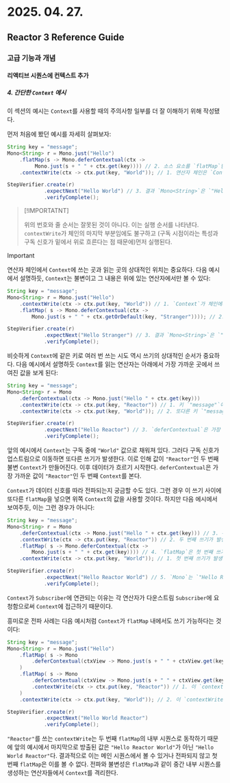 # 2025. 04. 27.

## Reactor 3 Reference Guide

### 고급 기능과 개념

#### 리액티브 시퀀스에 컨텍스트 추가

##### 4. 간단한 `Context` 예시

이 섹션의 예시는 `Context`를 사용할 때의 주의사항 일부를 더 잘 이해하기 위해 작성됐다.

먼저 처음에 봤던 예시를 자세히 살펴보자:

```java
String key = "message";
Mono<String> r = Mono.just("Hello")
    .flatMap(s -> Mono.deferContextual(ctx ->
         Mono.just(s + " " + ctx.get(key)))) // 2. 소스 요소를 `flatMap`한다. `Mono.deferContextual()`로 `ContextView`를 구체화해 `"message"`와 연관된 데이터를 직접 추출한 다음 원본 단어에 이어붙인다.
    .contextWrite(ctx -> ctx.put(key, "World")); // 1. 연산자 체인은 `Context`에 `"message"`를 키로 `"Wordld"`를 집어넣는 `contextWrite(Function)`에 대한 호출로 끝난다.

StepVerifier.create(r)
            .expectNext("Hello World") // 3. 결과 `Mono<String>`은 `"Hello World"`를 방출한다.
            .verifyComplete();
```

> [!IMPORTATNT]
> 
> 위의 번호와 줄 순서는 잘못된 것이 아니다. 이는 실행 순서를 나타낸다. `contextWrite`가 체인의 마지막 부분임에도 불구하고 (구독 시점이라는 특성과 구독 신호가 밑에서 위로 흐른다는 점 때문에)먼저 실행된다.

> [!IMPORTANT]
>
> 연산자 체인에서 `Context`에 쓰는 곳과 읽는 곳의 상대적인 위치는 중요하다. 다음 예시에서 설명하듯, `Context`는 불변이고 그 내용은 위에 있는 연산자에서만 볼 수 있다:

```java
String key = "message";
Mono<String> r = Mono.just("Hello")
    .contextWrite(ctx -> ctx.put(key, "World")) // 1. `Context`가 체인에서 너무 높은 곳에 쓰였다.
    .flatMap( s -> Mono.deferContextual(ctx ->
        Mono.just(s + " " + ctx.getOrDefault(key, "Stranger")))); // 2. 결과적으로 `flatMap`에서는 연관된 키가 없으므로 기본 키가 대신 쓰인다.

StepVerifier.create(r)
            .expectNext("Hello Stranger") // 3. 결과 `Mono<String>`은 `"Hello Stranger"`를 방출한다.
            .verifyComplete();
```

비슷하게 `Context`에 같은 키로 여러 번 쓰는 시도 역시 쓰기의 상대적인 순서가 중요하다. 다음 예시에서 설명하듯 `Context`를 읽는 연산자는 아래에서 가장 가까운 곳에서 쓰여진 값을 보게 된다:

```java
String key = "message";
Mono<String> r = Mono
    .deferContextual(ctx -> Mono.just("Hello " + ctx.get(key)))
    .contextWrite(ctx -> ctx.put(key, "Reactor")) // 1. 키 `"message"`에 대한 쓰기 시도
    .contextWrite(ctx -> ctx.put(key, "World")); // 2. 또다른 키 `"message"`에 대한 쓰기 시도

StepVerifier.create(r)
            .expectNext("Hello Reactor") // 3. `deferContextual`은 가장 가까운 곳에서 설정된 값 `"Reactor"`만 본다.
            .verifyComplete();
```

앞의 예시에서 `Context`는 구독 중에 `"World"` 값으로 채워져 있다. 그러다 구독 신호가 업스트림으로 이동하면 또다른 쓰기가 발생한다. 이로 인해 값이 `"Reactor"`인 두 번째 불변 `Context`가 만들어진다. 이후 데이터가 흐르기 시작한다. `deferContextual`은 가장 가까운 값이 `"Reactor"`인 두 번째 `Context`를 본다.

`Context`가 데이터 신호를 따라 전파되는지 궁금할 수도 있다. 그런 경우 이 쓰기 사이에 또다른 `flatMap`을 넣으면 위쪽 `Context`의 값을 사용할 것이다. 하지만 다음 에시에서 보여주듯, 이는 그런 경우가 아니다:

```java
String key = "message";
Mono<String> r = Mono
    .deferContextual(ctx -> Mono.just("Hello " + ctx.get(key))) // 3. 위쪽 컨텍스트는 두 번째로 쓰여진 것을 본다.
    .contextWrite(ctx -> ctx.put(key, "Reactor")) // 2. 두 번째 쓰기가 발생한다.
    .flatMap( s -> Mono.deferContextual(ctx ->
        Mono.just(s + " " + ctx.get(key)))) // 4. `flatMap`은 첫 번째 쓰기에서 처음 쓰여진 값을 이어붙인 결과를 반환한다.
    .contextWrite(ctx -> ctx.put(key, "World")); // 1. 첫 번째 쓰기가 발생한다.

StepVerifier.create(r)
            .expectNext("Hello Reactor World") // 5. `Mono`는 `"Hello Reactor World"`를 반환한다.
            .verifyComplete();
```

`Context`가 `Subscriber`에 연관되는 이유는 각 연산자가 다운스트림 `Subscriber`에 요청함으로써 `Context`에 접근하기 때문이다.

흥미로운 전파 사례는 다음 예시처럼 `Context`가 `flatMap` 내에서도 쓰기 가능하다는 것이다:

```java
String key = "message";
Mono<String> r = Mono.just("Hello")
    .flatMap( s -> Mono
        .deferContextual(ctxView -> Mono.just(s + " " + ctxView.get(key)))
    )
    .flatMap( s -> Mono
        .deferContextual(ctxView -> Mono.just(s + " " + ctxView.get(key)))
        .contextWrite(ctx -> ctx.put(key, "Reactor")) // 1. 이 `contextWrite`는 자신의 `flatMap` 외부에는 아무런 영향도 주지 않는다.
    )
    .contextWrite(ctx -> ctx.put(key, "World")); // 2. 이 `contextWrite`는 메인 시퀀스의 `Context`에 영향을 준다.

StepVerifier.create(r)
            .expectNext("Hello World Reactor")
            .verifyComplete();
```

`"Reactor"`를 쓰는 `contextWrite`는 두 번째 `flatMap`의 내부 시퀀스로 동작하기 때문에 앞의 예시에서 마지막으로 방출된 값은 `"Hello Reactor World"`가 아닌 `"Hello World Reactor"`다. 결과적으로 이는 메인 시퀀스에서 볼 수 있거나 전파되지 않고 첫 번째 `flatMap`은 이를 볼 수 없다. 전파와 불변성은 `flatMap`과 같이 중간 내부 시퀀스를 생성하는 연산자들에서 `Context`를 격리한다.
